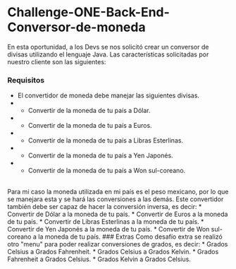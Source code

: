 # Challenge-ONE-Back-End-Conversor-de-moneda
En esta oportunidad, a los Devs se nos solicitó crear un conversor de divisas utilizando el lenguaje Java. Las características solicitadas por nuestro cliente son las siguientes:

### Requisitos
* El convertidor de moneda debe manejar las siguientes divisas.
* * Convertir de la moneda de tu país a Dólar.
* * Convertir de la moneda de tu país  a Euros.
* * Convertir de la moneda de tu país  a Libras Esterlinas.
* * Convertir de la moneda de tu país  a Yen Japonés.
* * Convertir de la moneda de tu país  a Won sul-coreano.
<br/>
Para mi caso la moneda utilizada en mi país es el peso mexicano, por lo que se manejara esta y se hará las conversiones a las demás. Este convertidor también debe ser capaz de hacer la conversión inversa, es decir:
* Convertir de Dólar a la moneda de tu país.
* Convertir de Euros a la moneda de tu país.
* Convertir de Libras Esterlinas a la moneda de tu país.
* Convertir de Yen Japonés a la moneda de tu país.
* Convertir de Won sul-coreano a la moneda de tu país.
### Extras
Como desafío extra se realizó otro "menu" para poder realizar conversiones de grados, es decir:
* Grados Celsius a Grados Fahrenheit.
* Grados Celsius a Grados Kelvin.
* Grados Fahrenheit a Grados Celsius.
* Grados Kelvin a Grados Celsius.
